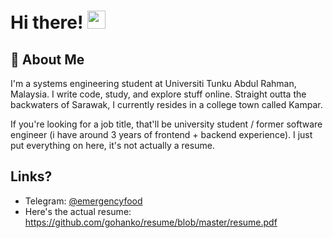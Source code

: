 # Hi there! <img src="https://media.giphy.com/media/hvRJCLFzcasrR4ia7z/giphy.gif" width="29px" height="29px">

## 🚀 About Me
I'm a systems engineering student at Universiti Tunku Abdul Rahman, Malaysia. I write code, study, and explore stuff online. 
Straight outta the backwaters of Sarawak, I currently resides in a college town called Kampar.

If you're looking for a job title, that'll be university student / former software engineer (i have around 3 years of frontend + backend experience). I just put everything on here, it's not actually a resume.

## Links?

- Telegram: [@emergencyfood](https://t.me/emergencyfood)
- Here's the actual resume: https://github.com/gohanko/resume/blob/master/resume.pdf
